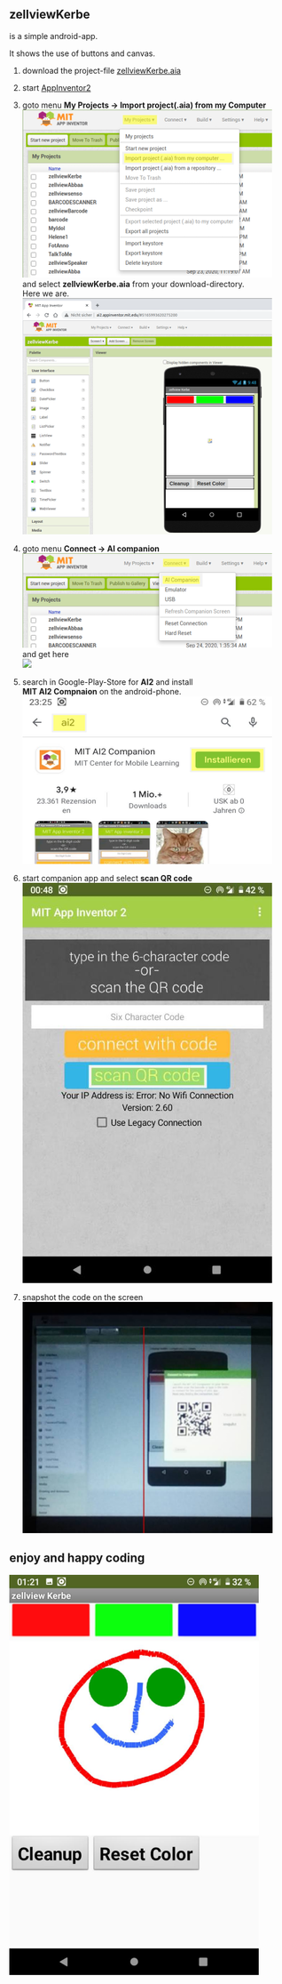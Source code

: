 ## zellviewKerbe  

is a simple android-app.

It shows the use of buttons and canvas.

1. download the project-file [zellviewKerbe.aia](https://zellview.net/kerbe/zellviewKerbe.aia)

1. start [AppInventor2](http://ai2.appinventor.mit.edu)

1. goto menu 
__My Projects -> Import project(.aia) from my Computer__  
![](Rsrc/selectaia.png)  
and select __zellviewKerbe.aia__ from your download-directory.  
Here we are.  
![](Rsrc/openkerbe.png)  

1. goto menu __Connect -> AI companion__  
![](Rsrc/connectaicompanion.png)  
and get here  
![](Rsrc/connectaicompanion2.png)  

1. search in Google-Play-Store for __AI2__ and install  
__MIT AI2 Compnaion__ on the android-phone.  
![](Rsrc/getai2companion.png)

1. start companion app and select __scan QR code__  
![](Rsrc/startcompanionapp.png)  


1. snapshot the code on the screen  
![](Rsrc/scanqrcode.png)  


## enjoy and happy coding  

![](Rsrc/kerbe1.png)
